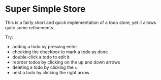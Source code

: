 # Super Simple Store

This is a fairly short and quick implementation of a todo store, yet it allows quite some refinements.

Try:

 - adding a todo by pressing enter
 - checking the checkbox to mark a todo as done
 - double-click a todo to edit it
 - reorder todos by clicking on the up and down arrows
 - deleting a todo by clicking the `x`
 - nest a todo by clicking the right arrow